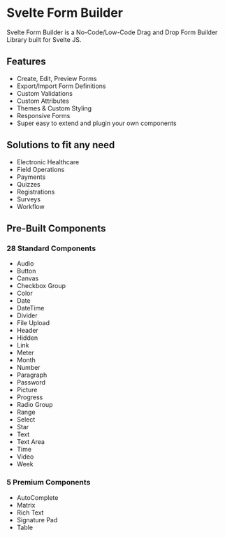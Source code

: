 # Svelte Form Builder

Svelte Form Builder is a No-Code/Low-Code Drag and Drop Form Builder Library built for Svelte JS.

## Features

- Create, Edit, Preview Forms
- Export/Import Form Definitions
- Custom Validations
- Custom Attributes
- Themes & Custom Styling
- Responsive Forms
- Super easy to extend and plugin your own components

## Solutions to fit any need

- Electronic Healthcare
- Field Operations
- Payments
- Quizzes
- Registrations
- Surveys
- Workflow

## Pre-Built Components

### 28 Standard Components

- Audio
- Button
- Canvas
- Checkbox Group
- Color
- Date
- DateTime
- Divider
- File Upload
- Header
- Hidden
- Link
- Meter
- Month
- Number
- Paragraph
- Password
- Picture
- Progress
- Radio Group
- Range
- Select
- Star
- Text
- Text Area
- Time
- Video
- Week

### 5 Premium Components

- AutoComplete
- Matrix
- Rich Text
- Signature Pad
- Table
